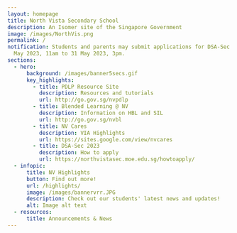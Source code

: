 ```yaml
---
layout: homepage
title: North Vista Secondary School
description: An Isomer site of the Singapore Government
image: /images/NorthVis.png
permalink: /
notification: Students and parents may submit applications for DSA-Sec from 4
  May 2023, 11am to 31 May 2023, 3pm.
sections:
  - hero:
      background: /images/banner5secs.gif
      key_highlights:
        - title: PDLP Resource Site
          description: Resources and tutorials
          url: http://go.gov.sg/nvpdlp
        - title: Blended Learning @ NV
          description: Information on HBL and SIL
          url: http://go.gov.sg/nvbl
        - title: NV Cares
          description: VIA Highlights
          url: https://sites.google.com/view/nvcares
        - title: DSA-Sec 2023
          description: How to apply
          url: https://northvistasec.moe.edu.sg/howtoapply/
  - infopic:
      title: NV Highlights
      button: Find out more!
      url: /highlights/
      image: /images/bannervrr.JPG
      description: Check out our students' latest news and updates!
      alt: Image alt text
  - resources:
      title: Announcements & News
---
```

